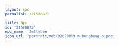 ```yaml
---
layout: npc
permalink: /21500072

title: Npc
id: '21500072'
npc_name: 'Jellybee'
icon_url: 'portrait/mob/02020069_m_bungbung_p.png'
---
```

